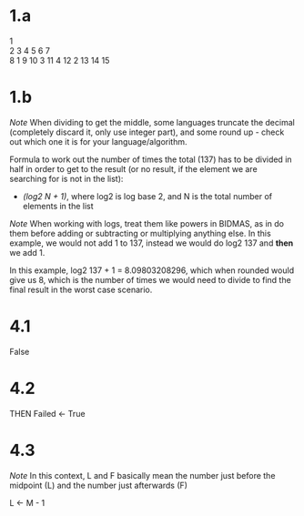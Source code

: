 # 1.a

1       
2
3
4
5
6
7   
8   1
9
10  3
11  4
12  2
13
14
15

# 1.b

*Note* When dividing to get the middle, some languages truncate the decimal (completely discard it, only use integer part), and some round up - check out which one it is for your language/algorithm.

Formula to work out the number of times the total (137) has to be divided in half in order to get to the result (or no result, if the element we are searching for is not in the list):

- *(log2 N + 1)*, where log2 is log base 2, and N is the total number of elements in the list

*Note* When working with logs, treat them like powers in BIDMAS, as in do them before adding or subtracting or multiplying anything else. In this example, we would not add 1 to 137, instead we would do log2 137 and **then** we add 1.

In this example, log2 137 + 1 = 8.09803208296, which when rounded would give us 8, which is the number of times we would need to divide to find the final result in the worst case scenario.

# 4.1

False

# 4.2

THEN Failed <- True

# 4.3

*Note* In this context, L and F basically mean the number just before the midpoint (L) and the number just afterwards (F)

L <- M - 1
